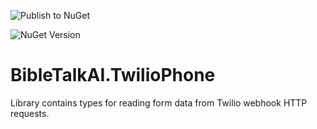 ![Publish to NuGet](https://github.com/BibleTalkAI/BibleTalkAI.TwilioPhone/actions/workflows/publish.yml/badge.svg)

![NuGet Version](https://img.shields.io/nuget/v/BibleTalkAI.TwilioPhone?style=flat-square&logo=nuget&link=https%3A%2F%2Fwww.nuget.org%2Fpackages%2FBibleTalkAI.TwilioPhone%2F)

# BibleTalkAI.TwilioPhone

Library contains types for reading form data from Twilio webhook HTTP requests.
